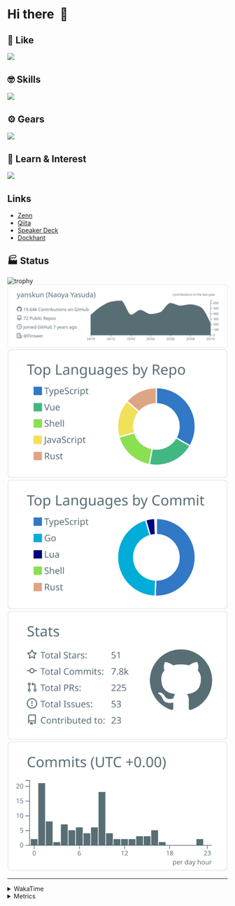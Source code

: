 # Hi there&nbsp; :wave:

## 💌 Like
<img src="https://go-skill-icons.vercel.app/api/icons?i=github" />

## 🤓 Skills
<img src="https://go-skill-icons.vercel.app/api/icons?i=js,ts,vue,nuxtjs,react,nextjs,go,lua,git" />

## ⚙️ Gears
<img src="https://go-skill-icons.vercel.app/api/icons?i=neovim,vscode,githubcopilot,alacritty,tmux" />

## 📖 Learn & Interest
<img src="https://go-skill-icons.vercel.app/api/icons?i=rust,deno,css,zig,playwright,githubactions,storybook,netlify,eslint" />

## Links
- [Zenn](https://zenn.dev/yanskun)
- [Qiita](https://qiita.com/yanskun)
- [Speaker Deck](https://speakerdeck.com/yanskun)
- [Dockhant](https://www.dockhunt.com/users/yanskun)

<!-- https://github.com/ryo-ma/github-profile-trophy -->

## 🏭 Status

<img src="https://github-profile-trophy.vercel.app/?username=yanskun&theme=onedark&row=1" alt="trophy">

<!-- https://github.com/vn7n24fzkq/github-profile-summary-cards -->
<picture>
  <source media="(prefers-color-scheme: dark)" srcset="https://raw.githubusercontent.com/yanskun/yanskun/master/profile-summary-card-output/nord_dark/0-profile-details.svg">
 <img src="https://raw.githubusercontent.com/yanskun/yanskun/master/profile-summary-card-output/default/0-profile-details.svg">
</picture>
<br>
<picture>
  <source media="(prefers-color-scheme: dark)" srcset="https://raw.githubusercontent.com/yanskun/yanskun/master/profile-summary-card-output/nord_dark/1-repos-per-language.svg">
 <img src="https://raw.githubusercontent.com/yanskun/yanskun/master/profile-summary-card-output/default/1-repos-per-language.svg">
</picture>
<picture>
  <source media="(prefers-color-scheme: dark)" srcset="https://raw.githubusercontent.com/yanskun/yanskun/master/profile-summary-card-output/nord_dark/2-most-commit-language.svg">
 <img src="https://raw.githubusercontent.com/yanskun/yanskun/master/profile-summary-card-output/default/2-most-commit-language.svg">
</picture>
<br>
<picture>
  <source media="(prefers-color-scheme: dark)" srcset="https://raw.githubusercontent.com/yanskun/yanskun/master/profile-summary-card-output/nord_dark/3-stats.svg">
 <img src="https://raw.githubusercontent.com/yanskun/yanskun/master/profile-summary-card-output/default/3-stats.svg">
</picture>
<picture>
  <source media="(prefers-color-scheme: dark)" srcset="https://raw.githubusercontent.com/yanskun/yanskun/master/profile-summary-card-output/nord_dark/4-productive-time.svg">
 <img src="https://raw.githubusercontent.com/yanskun/yanskun/master/profile-summary-card-output/default/4-productive-time.svg">
</picture>

---

<details>
  <summary>WakaTime</summary>
<!--START_SECTION:waka-->
![Code Time](http://img.shields.io/badge/Code%20Time-2%2C794%20hrs%2024%20mins-blue)

**🐱 My GitHub Data** 

> 📦 157.2 kB Used in GitHub's Storage 
 > 
> 🏆 4,883 Contributions in the Year 2025
 > 
> 💼 Opted to Hire
 > 
> 📜 133 Public Repositories 
 > 
> 🔑 6 Private Repositories 
 > 
**I'm an Early 🐤** 

```text
🌞 Morning                14126 commits       ████░░░░░░░░░░░░░░░░░░░░░   16.03 % 
🌆 Daytime                51934 commits       ███████████████░░░░░░░░░░   58.92 % 
🌃 Evening                18459 commits       █████░░░░░░░░░░░░░░░░░░░░   20.94 % 
🌙 Night                  3626 commits        █░░░░░░░░░░░░░░░░░░░░░░░░   04.11 % 
```
📅 **I'm Most Productive on Tuesday** 

```text
Monday                   13764 commits       ████░░░░░░░░░░░░░░░░░░░░░   15.62 % 
Tuesday                  18729 commits       █████░░░░░░░░░░░░░░░░░░░░   21.25 % 
Wednesday                17908 commits       █████░░░░░░░░░░░░░░░░░░░░   20.32 % 
Thursday                 16628 commits       █████░░░░░░░░░░░░░░░░░░░░   18.86 % 
Friday                   16041 commits       █████░░░░░░░░░░░░░░░░░░░░   18.20 % 
Saturday                 2109 commits        █░░░░░░░░░░░░░░░░░░░░░░░░   02.39 % 
Sunday                   2966 commits        █░░░░░░░░░░░░░░░░░░░░░░░░   03.36 % 
```


📊 **This Week I Spent My Time On** 

```text
🕑︎ Time Zone: Asia/Tokyo

💬 Programming Languages: 
TypeScript               17 hrs 46 mins      ████████████████████░░░░░   78.97 % 
JSON                     59 mins             █░░░░░░░░░░░░░░░░░░░░░░░░   04.42 % 
YAML                     58 mins             █░░░░░░░░░░░░░░░░░░░░░░░░   04.36 % 
Markdown                 47 mins             █░░░░░░░░░░░░░░░░░░░░░░░░   03.55 % 
JSON5                    47 mins             █░░░░░░░░░░░░░░░░░░░░░░░░   03.48 % 

🔥 Editors: 
Neovim                   22 hrs 6 mins       █████████████████████████   98.18 % 
VS Code                  24 mins             ░░░░░░░░░░░░░░░░░░░░░░░░░   01.82 % 

💻 Operating System: 
Mac                      22 hrs 31 mins      █████████████████████████   100.00 % 
```


 Last Updated on 17/10/2025 05:32:21 UTC
<!--END_SECTION:waka-->
</details>

<details>
  <summary>Metrics</summary>
  <img src="https://github.com/yanskun/yanskun/blob/main/github-metrics.svg" alt="Metrics">
</details>
